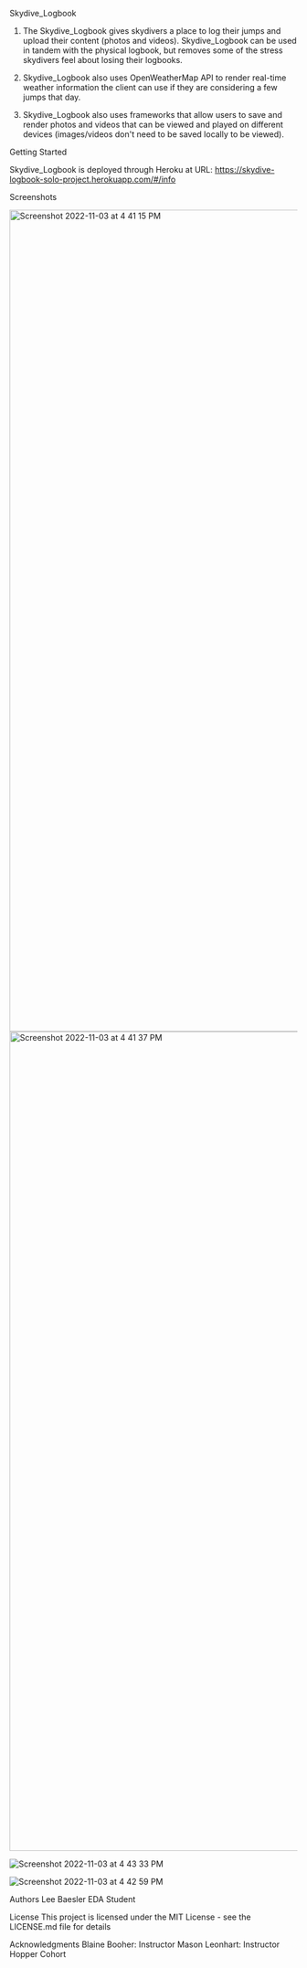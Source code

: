 
Skydive_Logbook

1. The Skydive_Logbook gives skydivers a place to log their jumps and upload their content (photos and videos). Skydive_Logbook can be used in tandem with the physical logbook, but removes some of the stress skydivers feel about losing their logbooks. 
  
2.  Skydive_Logbook also uses OpenWeatherMap API to render real-time weather information the client can use if they are considering a few jumps that day. 

3.  Skydive_Logbook also uses frameworks that allow users to save and render photos and videos that can be viewed and played on different devices (images/videos don't need to be saved locally to be viewed).

Getting Started

  Skydive_Logbook is deployed through Heroku at URL: https://skydive-logbook-solo-project.herokuapp.com/#/info

Screenshots

<img width="1439" alt="Screenshot 2022-11-03 at 4 41 15 PM" src="https://user-images.githubusercontent.com/103469565/199841223-6b73ed2e-d833-42e1-a4c2-a6e94b9a676a.png">

<img width="1435" alt="Screenshot 2022-11-03 at 4 41 37 PM" src="https://user-images.githubusercontent.com/103469565/199841308-4857c948-70fd-4a12-b913-26ce77dd5359.png">

![Screenshot 2022-11-03 at 4 43 33 PM](https://user-images.githubusercontent.com/103469565/199841432-abb3406a-c953-47aa-82df-6c912e755725.png)

![Screenshot 2022-11-03 at 4 42 59 PM](https://user-images.githubusercontent.com/103469565/199841474-2d914c70-ff03-4403-9194-85ac1bef4031.png)


Authors
Lee Baesler
EDA Student

License
This project is licensed under the MIT License - see the LICENSE.md file for details

Acknowledgments
Blaine Booher: Instructor
Mason Leonhart: Instructor
Hopper Cohort 
